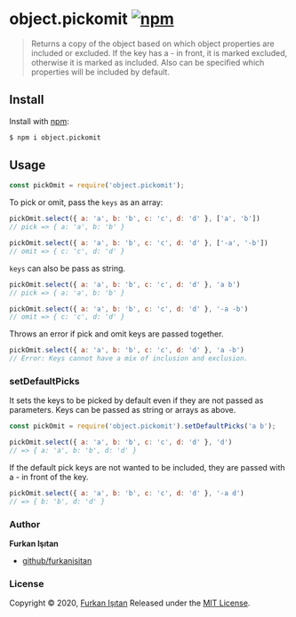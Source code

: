 # object.pickomit [![npm](https://img.shields.io/npm/v/object.pickomit)](https://www.npmjs.com/package/object.pickomit) 

> Returns a copy of the object based on which object properties are included or excluded.
> If the key has a - in front, it is marked excluded, otherwise it is marked as included.
> Also can be specified which properties will be included by default.

## Install

Install with [npm](https://www.npmjs.com/):

```sh
$ npm i object.pickomit
```

## Usage

```js
const pickOmit = require('object.pickomit');
```

To pick or omit, pass the `keys` as an array:

```js
pickOmit.select({ a: 'a', b: 'b', c: 'c', d: 'd' }, ['a', 'b'])
// pick => { a: 'a', b: 'b' }

pickOmit.select({ a: 'a', b: 'b', c: 'c', d: 'd' }, ['-a', '-b'])
// omit => { c: 'c', d: 'd' }
```

`keys` can also be pass as string.

```js
pickOmit.select({ a: 'a', b: 'b', c: 'c', d: 'd' }, 'a b')
// pick => { a: 'a', b: 'b' }

pickOmit.select({ a: 'a', b: 'b', c: 'c', d: 'd' }, '-a -b')
// omit => { c: 'c', d: 'd' }
```

Throws an error if pick and omit keys are passed together.

```js
pickOmit.select({ a: 'a', b: 'b', c: 'c', d: 'd' }, 'a -b')
// Error: Keys cannot have a mix of inclusion and exclusion.
```

### setDefaultPicks

It sets the keys to be picked by default even if they are not passed as parameters. Keys can be passed as string or
arrays as above.

```js
const pickOmit = require('object.pickomit').setDefaultPicks('a b');

pickOmit.select({ a: 'a', b: 'b', c: 'c', d: 'd' }, 'd')
// => { a: 'a', b: 'b', d: 'd' }
```

If the default pick keys are not wanted to be included, they are passed with a - in front of the key.

```js
pickOmit.select({ a: 'a', b: 'b', c: 'c', d: 'd' }, '-a d')
// => { b: 'b', d: 'd' }
```

### Author

**Furkan Işıtan**

* [github/furkanisitan](https://github.com/furkanisitan)

### License

Copyright © 2020, [Furkan Işıtan](https://github.com/furkanisitan)
Released under the [MIT License](LICENSE).
